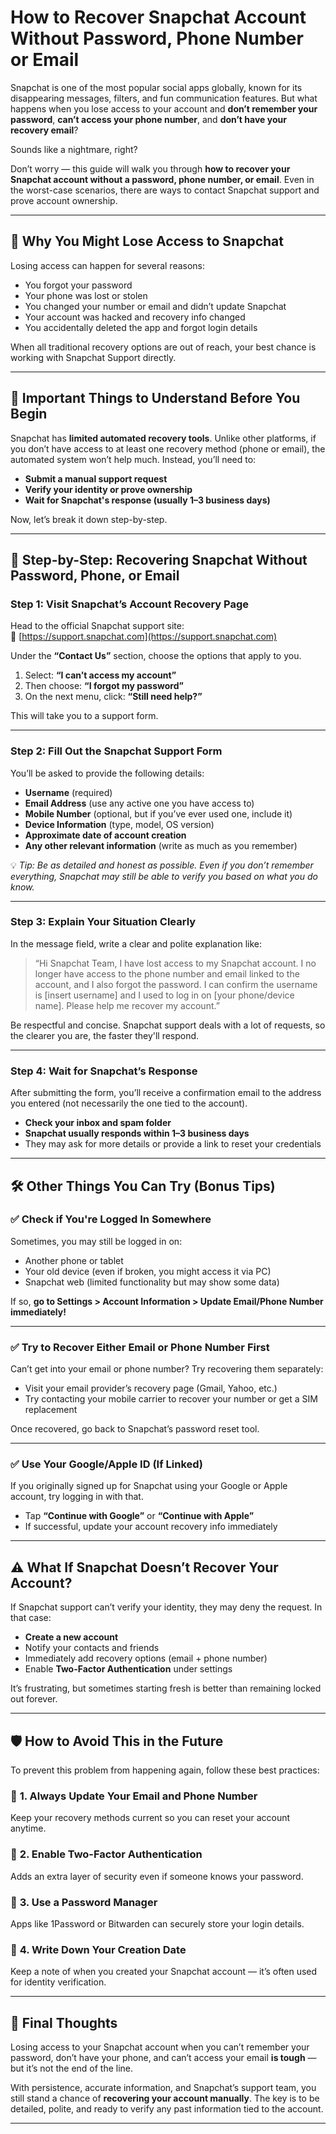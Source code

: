 # **How to Recover Snapchat Account Without Password, Phone Number or Email**

Snapchat is one of the most popular social apps globally, known for its disappearing messages, filters, and fun communication features. But what happens when you lose access to your account and **don’t remember your password**, **can’t access your phone number**, and **don’t have your recovery email**?

Sounds like a nightmare, right?

Don’t worry — this guide will walk you through **how to recover your Snapchat account without a password, phone number, or email**. Even in the worst-case scenarios, there are ways to contact Snapchat support and prove account ownership.

---

## 🚨 **Why You Might Lose Access to Snapchat**

Losing access can happen for several reasons:

- You forgot your password
- Your phone was lost or stolen
- You changed your number or email and didn’t update Snapchat
- Your account was hacked and recovery info changed
- You accidentally deleted the app and forgot login details

When all traditional recovery options are out of reach, your best chance is working with Snapchat Support directly.

---

## 🧠 **Important Things to Understand Before You Begin**

Snapchat has **limited automated recovery tools**. Unlike other platforms, if you don’t have access to at least one recovery method (phone or email), the automated system won’t help much. Instead, you’ll need to:

- **Submit a manual support request**
- **Verify your identity or prove ownership**
- **Wait for Snapchat's response (usually 1–3 business days)**

Now, let’s break it down step-by-step.

---

## 🔧 **Step-by-Step: Recovering Snapchat Without Password, Phone, or Email**

### **Step 1: Visit Snapchat’s Account Recovery Page**

Head to the official Snapchat support site:  
🔗 [https://support.snapchat.com](https://support.snapchat.com)

Under the **“Contact Us”** section, choose the options that apply to you.

1. Select: **“I can’t access my account”**  
2. Then choose: **“I forgot my password”**  
3. On the next menu, click: **“Still need help?”**

This will take you to a support form.

---

### **Step 2: Fill Out the Snapchat Support Form**

You’ll be asked to provide the following details:

- **Username** (required)
- **Email Address** (use any active one you have access to)
- **Mobile Number** (optional, but if you’ve ever used one, include it)
- **Device Information** (type, model, OS version)
- **Approximate date of account creation**
- **Any other relevant information** (write as much as you remember)

💡 *Tip: Be as detailed and honest as possible. Even if you don’t remember everything, Snapchat may still be able to verify you based on what you do know.*

---

### **Step 3: Explain Your Situation Clearly**

In the message field, write a clear and polite explanation like:

> “Hi Snapchat Team, I have lost access to my Snapchat account. I no longer have access to the phone number and email linked to the account, and I also forgot the password. I can confirm the username is [insert username] and I used to log in on [your phone/device name]. Please help me recover my account.”

Be respectful and concise. Snapchat support deals with a lot of requests, so the clearer you are, the faster they'll respond.

---

### **Step 4: Wait for Snapchat’s Response**

After submitting the form, you’ll receive a confirmation email to the address you entered (not necessarily the one tied to the account).

- **Check your inbox and spam folder**
- **Snapchat usually responds within 1–3 business days**
- They may ask for more details or provide a link to reset your credentials

---

## 🛠️ **Other Things You Can Try (Bonus Tips)**

### ✅ **Check if You're Logged In Somewhere**

Sometimes, you may still be logged in on:

- Another phone or tablet  
- Your old device (even if broken, you might access it via PC)  
- Snapchat web (limited functionality but may show some data)

If so, **go to Settings > Account Information > Update Email/Phone Number immediately!**

---

### ✅ **Try to Recover Either Email or Phone Number First**

Can’t get into your email or phone number? Try recovering them separately:

- Visit your email provider’s recovery page (Gmail, Yahoo, etc.)
- Try contacting your mobile carrier to recover your number or get a SIM replacement

Once recovered, go back to Snapchat’s password reset tool.

---

### ✅ **Use Your Google/Apple ID (If Linked)**

If you originally signed up for Snapchat using your Google or Apple account, try logging in with that.

- Tap **“Continue with Google”** or **“Continue with Apple”**
- If successful, update your account recovery info immediately

---

## ⚠️ **What If Snapchat Doesn’t Recover Your Account?**

If Snapchat support can’t verify your identity, they may deny the request. In that case:

- **Create a new account**
- Notify your contacts and friends
- Immediately add recovery options (email + phone number)
- Enable **Two-Factor Authentication** under settings

It’s frustrating, but sometimes starting fresh is better than remaining locked out forever.

---

## 🛡️ **How to Avoid This in the Future**

To prevent this problem from happening again, follow these best practices:

### 🔐 **1. Always Update Your Email and Phone Number**
Keep your recovery methods current so you can reset your account anytime.

### 🧱 **2. Enable Two-Factor Authentication**
Adds an extra layer of security even if someone knows your password.

### 📝 **3. Use a Password Manager**
Apps like 1Password or Bitwarden can securely store your login details.

### 📆 **4. Write Down Your Creation Date**
Keep a note of when you created your Snapchat account — it’s often used for identity verification.

---

## 📌 Final Thoughts

Losing access to your Snapchat account when you can’t remember your password, don’t have your phone, and can’t access your email **is tough** — but it’s not the end of the line.

With persistence, accurate information, and Snapchat’s support team, you still stand a chance of **recovering your account manually**. The key is to be detailed, polite, and ready to verify any past information tied to the account.

---
